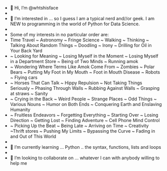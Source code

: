 - 👋 Hi, I’m @whtshisface
- 
- 👀 I’m interested in ... so I guess I am a typical nerd and//or geek. I am NEW to programming in the world of Python for Data Science. 
- 
- Some of my interests in no particular order are:
- Time Travel ~ Astronomy ~ Fringe Science ~ Walking ~ Thinking ~ Talking About Random Things ~ Doodling ~ Irony ~ Drilling for Oil in Your Back Yard 
- ~ Looking for Meaning  ~ Losing Myself in the Moment ~ Losing Myself in a Department Store ~ Being of Two Minds ~ Running amok 
- ~ Wondering Where Terms Like Amok Come From ~ Zombies ~ Polar Bears ~ Putting My Foot in My Mouth ~ Foot in Mouth Disease ~ Robots ~ Flying cars 
- ~ Horses That Can Talk ~ Hippy Repulsion ~ Not Taking Things Seriously ~ Phasing Through Walls ~ Rubbing Against Walls ~ Grasping at straws ~ Sanity 
- ~ Crying in the Back ~ Weird People ~ Strange Places ~ Odd Things ~ Various Nouns ~ Humor on Both Ends ~ Conquering Earth and Enslaving Humanity 
- ~ Fruitless Endeavors ~ Forgetting Everything ~ Starting Over ~ Losing Direction ~ Getting Lost ~ Finding Adventure ~ Cell Phone Mind Control 
- ~ Picking Up the Beat ~ Being Late ~ Arriving on Time ~ Creativity ~Thrift stores ~ Pushing My Limits ~ Bypassing the Curve ~ Fading in and Out of This World
- 
- 🌱 I’m currently learning ... Python .. the syntax, functions, lists and loops 
- 
- 💞️ I’m looking to collaborate on ... whatever I can with anybody willing to help me 

<!---
whtshisface/whtshisface is a ✨ special ✨ repository because its `README.md` (this file) appears on your GitHub profile.
You can click the Preview link to take a look at your changes.
--->
